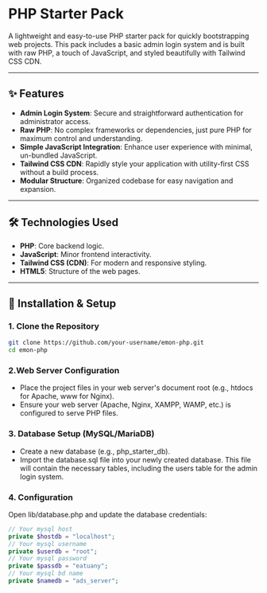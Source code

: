 # PHP Starter Pack

A lightweight and easy-to-use PHP starter pack for quickly bootstrapping web projects. This pack includes a basic admin login system and is built with raw PHP, a touch of JavaScript, and styled beautifully with Tailwind CSS CDN.

---

## ✨ Features

- **Admin Login System**: Secure and straightforward authentication for administrator access.
- **Raw PHP**: No complex frameworks or dependencies, just pure PHP for maximum control and understanding.
- **Simple JavaScript Integration**: Enhance user experience with minimal, un-bundled JavaScript.
- **Tailwind CSS CDN**: Rapidly style your application with utility-first CSS without a build process.
- **Modular Structure**: Organized codebase for easy navigation and expansion.

---

## 🛠️ Technologies Used

- **PHP**: Core backend logic.
- **JavaScript**: Minor frontend interactivity.
- **Tailwind CSS (CDN)**: For modern and responsive styling.
- **HTML5**: Structure of the web pages.

---

## 🚀 Installation & Setup

### 1. Clone the Repository

```bash
git clone https://github.com/your-username/emon-php.git
cd emon-php
```

### 2.Web Server Configuration

- Place the project files in your web server's document root (e.g., htdocs for Apache, www for Nginx).
- Ensure your web server (Apache, Nginx, XAMPP, WAMP, etc.) is configured to serve PHP files.

### 3. Database Setup (MySQL/MariaDB)

- Create a new database (e.g., php_starter_db).
- Import the database.sql file into your newly created database.
  This file will contain the necessary tables, including the users table for the admin login system.

### 4. Configuration

Open lib/database.php and update the database credentials:

```php
// Your mysql host
private $hostdb = "localhost";
// Your mysql username
private $userdb = "root";
// Your mysql password
private $passdb = "eatuany";
// Your mysql bd name
private $namedb = "ads_server";
```
